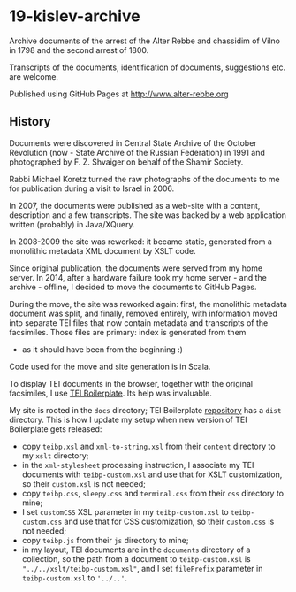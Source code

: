 # 19-kislev-archive #

Archive documents of the arrest of the Alter Rebbe and chassidim of
 Vilno in 1798 and the second arrest of 1800.

Transcripts of the documents, identification of documents,
 suggestions etc. are welcome.

Published using GitHub Pages at <http://www.alter-rebbe.org>


## History ##

Documents were discovered in Central State Archive of the October Revolution
(now - State Archive of the Russian Federation) in 1991 and
photographed by F. Z. Shvaiger on behalf of the Shamir Society.

Rabbi Michael Koretz turned the raw photographs of the documents to me for publication
during a visit to Israel in 2006.

In 2007, the documents were published as a web-site with a content, description and a
few transcripts. The site was backed by a web application written (probably) in Java/XQuery.

In 2008-2009 the site was reworked: it became static, generated from a monolithic metadata
XML document by XSLT code.  

Since original publication, the documents were served from my home server. In 2014, after a
hardware failure took my home server - and the archive - offline, I decided to move the
documents to GitHub Pages.

During the move, the site was reworked again: first, the monolithic metadata document was split,
and finally, removed entirely, with information moved into separate TEI files that now contain
metadata and transcripts of the facsimiles. Those files are primary: index is generated from them
- as it should have been from the beginning :)

Code used for the move and site generation is in Scala. 

To display TEI documents in the browser, together with the original facsimiles,
I use [TEI Boilerplate](http://dcl.ils.indiana.edu/teibp/). Its help was invaluable.

My site is rooted in the `docs` directory; TEI Boilerplate
[repository](https://github.com/GrantLS/TEI-Boilerplate) has a `dist` directory.
This is how I update my setup when new version of TEI Boilerplate gets released:
- copy `teibp.xsl` and `xml-to-string.xsl` from their `content` directory to my `xslt` directory;
- in the `xml-stylesheet` processing instruction, I associate my TEI documents with `teibp-custom.xsl`
  and use that for XSLT customization, so their `custom.xsl` is not needed;
- copy `teibp.css`, `sleepy.css` and `terminal.css` from their `css` directory to mine;
- I set `customCSS` XSL parameter in my `teibp-custom.xsl` to `teibp-custom.css`
  and use that for CSS customization, so their `custom.css` is not needed;
- copy `teibp.js` from their `js` directory to mine;
- in my layout, TEI documents are in the `documents` directory of a collection,
  so the path from a document to `teibp-custom.xsl` is `"../../xslt/teibp-custom.xsl"`,
  and I set `filePrefix` parameter in `teibp-custom.xsl` to `'../..'`.
 